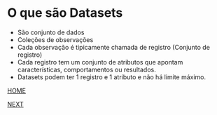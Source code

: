 # O que são Datasets

* São conjunto de dados
* Coleções de observações
* Cada observação é tipicamente chamada de registro (Conjunto de registro)
* Cada registro tem um conjunto de atributos que apontam características, comportamentos ou resultados.
* Datasets podem ter 1 registro e 1 atributo e não há limite máximo.

[HOME](/README.md)

[NEXT](/2.%20Ci%C3%AAncia%20de%20Dados%20e%20Big%20Data/06.%20E%20Big%20Data.md)
